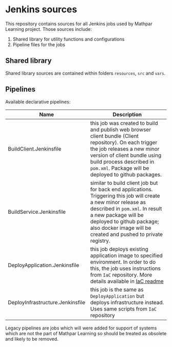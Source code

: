 # Jenkins sources
This repository contains sources for all Jenkins jobs used by Mathpar Learning project.
Those sources include:
1. Shared library for utility functions and configurations
2. Pipeline files for the jobs

## Shared library 
Shared library sources are contained within folders `resources`, `src` and `vars`.

## Pipelines
Available declarative pipelines:

Name | Description
---- | ------------
BuildClient.Jenkinsfile | this job was created to build and publish web browser client bundle (Client repository). On each trigger the job releases a new minor version of client bundle using build process described in `pom.xml`. Package will be deployed to github packages.
BuildService.Jenkinsfile | similar to build client job but for back end applications. Triggering this job will create a new minor release as described in `pom.xml`. In result a new package will be deployed to github package; also docker image will be created and pushed to private registry.
DeployApplication.Jenkinsfile | this job deploys existing application image to specified environment. In order to do this, the job uses instructions from `IaC` repository. More details available in [IaC readme](https://github.com/MathparLearningTeam/IaC)
DeployInfrastructure.Jenkinsfile | this job is the same as `DeployApplication` but deploys infrastructure instead. Uses same scripts from `IaC` repository
 
Legacy pipelines are jobs which will were added for support of systems which are not the part of Mathpar Learning so should be treated as obsolete and likely to be removed. 